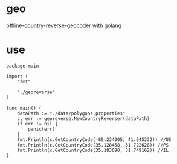 # geo
offline-country-reverse-geocoder with golang 

# use
```golang
package main

import (
	"fmt"

	"./georeverse"
)

func main() {
	dataPath := "./data/polygons.properties"
	c, err := georeverse.NewCountryReverser(dataPath)
	if err != nil {
		panic(err)
	}
	fmt.Println(c.GetCountryCode(-89.234005, 41.645332)) //US
	fmt.Println(c.GetCountryCode(35.128458, 31.722628)) //PS
	fmt.Println(c.GetCountryCode(35.183690, 31.749162)) //IL
}
```
